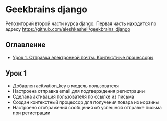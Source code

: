 # Geekbrains django

Репозиторий второй части курса django. Первая часть находится по адресу https://github.com/aleshkashell/geekbrains_django

## Оглавление

- [Урок 1. Отправка электронной почты. Контекстные процессоры](#Урок-1)

## Урок 1

- Добавлен acitvation_key в модель пользователя
- Настроена отправка email для подтверждения регистрации
- Сделана активация пользователя по ссылке из письма
- Создан контекстный процессор для получения товара из корзины
- Настроено отображения сообщения об успешной отправке письма при регистрации
